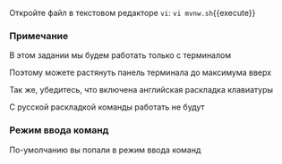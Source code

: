 Откройте файл в текстовом редакторе `vi`:
`vi mvnw.sh`{{execute}}

### Примечание

В этом задании мы будем работать только с терминалом

Поэтому можете растянуть панель терминала до максимума вверх

Так же, убедитесь, что включена английская раскладка клавиатуры

С русской раскладкой команды работать не будут

### Режим ввода команд

По-умолчанию вы попали в режим ввода команд

